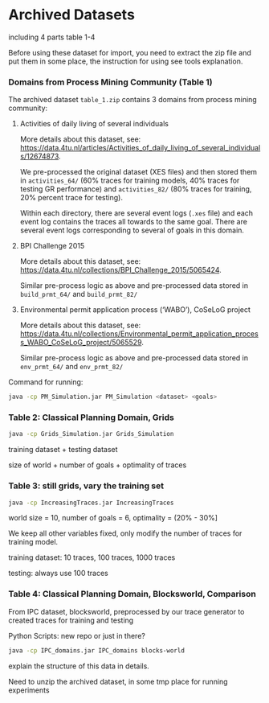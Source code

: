 # Archived Datasets

including 4 parts table 1-4

Before using these dataset for import, you need to extract the zip file and put them in some place, the instruction for using see tools explanation.

### Domains from Process Mining Community (Table 1)

The archived dataset ``table_1.zip`` contains 3 domains from process mining community:

1. Activities of daily living of several individuals

   More details about this dataset, see: https://data.4tu.nl/articles/Activities_of_daily_living_of_several_individuals/12674873.

   We pre-processed the original dataset (XES files) and then stored them in ``activities_64/`` (60% traces for training models, 40% traces for testing GR performance) and ``activities_82/`` (80% traces for training, 20% percent trace for testing). 

   

   Within each directory, there are several event logs (``.xes`` file) and each event log contains the traces all towards to the same goal. There are several event logs corresponding to several of goals in this domain.

   

2. BPI Challenge 2015

   More details about this dataset, see: https://data.4tu.nl/collections/BPI_Challenge_2015/5065424.

   Similar pre-process logic as above and pre-processed data stored in ``build_prmt_64/`` and ``build_prmt_82/`` 

3. Environmental permit application process (‘WABO’), CoSeLoG project

   More details about this dataset, see: https://data.4tu.nl/collections/Environmental_permit_application_process_WABO_CoSeLoG_project/5065529.

   Similar pre-process logic as above and pre-processed data stored in ``env_prmt_64/`` and ``env_prmt_82/``  



Command for running:

```sh
java -cp PM_Simulation.jar PM_Simulation <dataset> <goals>
```



### Table 2: Classical Planning Domain, Grids

```sh
java -cp Grids_Simulation.jar Grids_Simulation
```

training dataset + testing dataset

size of world + number of goals + optimality of traces

### Table 3:  still grids, vary the training set

```sh
java -cp IncreasingTraces.jar IncreasingTraces
```

world size = 10, number of goals = 6, optimality = (20% - 30%]

We keep all other variables fixed, only modify the number of traces for training model.

training dataset: 10 traces, 100 traces, 1000 traces

testing: always use 100 traces



### Table 4: Classical Planning Domain, Blocksworld, Comparison

From IPC dataset, blocksworld, preprocessed by our trace generator to created traces for training and testing

Python Scripts: new repo or just in there?

```sh
java -cp IPC_domains.jar IPC_domains blocks-world
```

explain the structure of this data in details.

Need to unzip the archived dataset, in some tmp place for running experiments